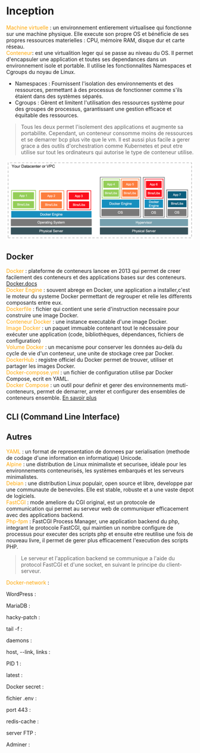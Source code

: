 <style>o{ color: orange }</style>

# Inception

<o>Machine virtuelle</o> : un environnement entierement virtualisee qui fonctionne sur une machine physique. Elle execute son propre OS et bénéficie de ses propres ressources materielles : CPU, mémoire RAM, disque dur et carte réseau.  
<o>Conteneur</o>: est une virtualition leger qui se passe au niveau du OS. Il permet 	d'encapsuler une application et toutes ses dependances dans un environnement isole et portable. Il utilise les fonctionnalites Namespaces et Cgroups du noyau de Linux.

- Namespaces : Fournissent l'isolation des environnements et des ressources, permettant à des processus de fonctionner comme s'ils étaient dans des systèmes séparés.
- Cgroups : Gèrent et limitent l'utilisation des ressources système pour des groupes de processus, garantissant une gestion efficace et équitable des ressources.

>Tous les deux permet l'isolement des applications et augmente sa portabilite. Cependant, un conteneur consomme moins de ressources et se demarrer bcp plus vite que le vm. Il est aussi plus facile a gerer grace a des outils d'orchestration comme Kubernetes et peut etre utilise sur tout les ordinateurs qui autorise le type de conteneur utilise.

![](./img.webp)

## Docker

<o>Docker</o> : plateforme de conteneurs lancee en 2013 qui permet de creer facilement des conteneurs et des applications bases sur des conteneurs. [Docker.docs](https://docs.docker.com/desktop/)  
<o>Docker Engine</o> : souvent abrege en Docker, une application a installer,c'est le moteur du systeme Docker permettant de regrouper et relie les differents composants entre eux.  
<o>Dockerfile</o> : fichier qui contient une serie d'instruction necessaire pour construire une image Docker.  
<o>Conteneur Docker</o> : une instance executable d'une image Docker.  
<o>Image Docker</o> : un paquet immuable contenant tout le nécessaire pour exécuter une application (code, bibliothèques, dépendances, fichiers de configuration)  
<o>Volume Docker</o> : un mecanisme pour conserver les données au-delà du cycle de vie d'un conteneur, une unite de stockage cree par Docker.  
<o>DockerHub</o> : registre officiel du Docker permet de trouver, utiliser et partager les images Docker.  
<o>Docker-compose.yml</o> : un fichier de configuration utilise par Docker Compose, ecrit en YAML.  
<o>Docker Compose</o> : un outil pour definir et gerer des environnements muti-conteneurs, permet de demarrer, arreter et configurer des ensembles de conteneurs ensemble. [En savoir plus](https://datascientest.com/docker-compose-tout-savoir)  

## CLI (Command Line Interface)



## Autres
<o>YAML</o> : un format de representation de donnees par serialisation (methode de codage d'une information en informatique) Unicode.  
<o>Alpine</o> : une distribution de Linux minimaliste et securisee, idéale pour les environnements conteneurisés, les systèmes embarqués et les serveurs minimalistes.  
<o>Debian</o> : une distribution Linux populair, open source et libre, developpe par une communaute de benevoles. Elle est stable, robuste et a une vaste depot de logiciels.  
<o>FastCGI</o> : mode ameliore du CGI original, est un protocole de communication qui permet au serveur web de communiquer efficacement avec des applications backend.  
<o>Php-fpm</o> : FastCGI Process Manager, une application backend du php, integrant le protocole FastCGI, qui maintien un nombre configure de processus pour executer des scripts php et ensuite etre reutilise une fois de nouveau livre, il permet de gerer plus efficacement l'execution des scripts PHP.  
>Le serveur et l'application backend se communique a l'aide du protocol FastCGI et d'une socket, en suivant le principe du client-serveur.

<o>Docker-network</o> :

WordPress :

MariaDB :


hacky-patch :

tail -f : 

daemons :

host, --link, links :

PID 1 :

latest :

Docker secret :

fichier .env :

port 443 :

redis-cache :

server FTP :

Adminer :

